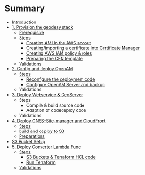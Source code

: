 # Summary

* [Introduction](README.md)
* [1. Provision the geodesy stack](provision-the-geodesy-stack.md)
  * [Prerequisive](provision-the-geodesy-stack/prerequisive.md)
  * [Steps](provision-the-geodesy-stack/steps.md)
    * [Creating AMI in the AWS accout](creating-ami-in-the-aws-accout.md)
    * [Creating/importing a certificate into Certificate Manager](creatingimporting-a-certificate-into-certificate-manager.md)
    * [Creating AWS IAM policy & roles](creating-aws-iam-policy-and-roles.md)
    * [Preparing the CFN template](preparing-the-cfn-template.md)
  * [Validations](provision-the-geodesy-stack/validations.md)
* [2. Config and deploy OpenAM](deploy-config-and-code-into-openam-asg.md)
  * [Steps](deploy-config-and-code-into-openam-asg/steps.md)
    * [Reconfigure the deployment code](deploy-config-and-code-into-openam-asg/steps/reconfigure-the-deployment-code.md)
    * [Configure OpenAM Server and backup](deploy-config-and-code-into-openam-asg/steps/configure-openam-server-and-backup.md)
  * Validations
* [3. Deploy Webservice & GeoServer](deploy-config-and-code-into-webservice-and-geoserver-asg.md)
  * Steps
    * Compile & build source code 
    * Adaption of codedeploy code
  * Validations
* [4. Deploy GNSS-Site-manager and CloudFront](deploy-gnss-site-manager-in-s3-and-config-cloudfront.md)
  * [Steps](deploy-gnss-site-manager-in-s3-and-config-cloudfront/steps.md)
  * [build and deploy to S3](deploy-gnss-site-manager-in-s3-and-config-cloudfront/steps/build-and-deploy-to-s3.md)
  * [Preparations](deploy-gnss-site-manager-in-s3-and-config-cloudfront/preparations.md)
* [S3 Bucket Setup](deploy-gnss-site-manager-in-s3-and-config-cloudfront/steps/s3-bucket-setup.md)
* [5. Deploy Converter Lambda Func](deploy-gnss-site-manager-in-s3-and-config-cloudfront/preparetions.md)
  * [Steps](deploy-gnss-site-manager-in-s3-and-config-cloudfront/preparetions/steps.md)
    * [S3 Buckets & Terraform HCL code](deploy-gnss-site-manager-in-s3-and-config-cloudfront/preparetions/steps/s3-buckets-and-terraform-hcl-code.md)
    * [Run Terraform](deploy-gnss-site-manager-in-s3-and-config-cloudfront/preparetions/steps/run-terraform-config.md)
  * [Validations](deploy-gnss-site-manager-in-s3-and-config-cloudfront/preparetions/validations.md)

